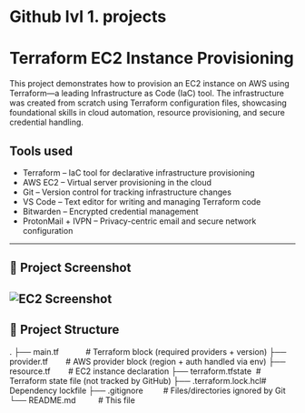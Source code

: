 # Github lvl 1. projects
# Terraform EC2 Instance Provisioning
This project demonstrates how to provision an EC2 instance on AWS using Terraform—a leading Infrastructure as Code (IaC) tool. The infrastructure was created from scratch using Terraform configuration files, showcasing foundational skills in cloud automation, resource provisioning, and secure credential handling.

## Tools used 
- Terraform – IaC tool for declarative infrastructure provisioning
- AWS EC2 – Virtual server provisioning in the cloud
- Git – Version control for tracking infrastructure changes
- VS Code – Text editor for writing and managing Terraform code
- Bitwarden – Encrypted credential management
- ProtonMail + IVPN – Privacy-centric email and secure network configuration
---
## 📸 Project Screenshot
![EC2 Screenshot](EC2-running-lvl1-Project.png)
---
## 📁 Project Structure
.
├── main.tf            # Terraform block (required providers + version)
├── provider.tf        # AWS provider block (region + auth handled via env)
├── resource.tf        # EC2 instance declaration
├── terraform.tfstate  # Terraform state file (not tracked by GitHub)
├── .terraform.lock.hcl# Dependency lockfile
├── .gitignore         # Files/directories ignored by Git
└── README.md          # This file